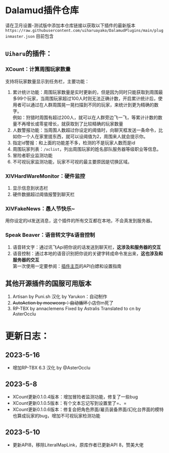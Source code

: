 # Dalamud插件仓库
请在卫月设置-测试版中添加本仓库链接以获取以下插件的最新版本``https://raw.githubusercontent.com/uiharuayako/DalamudPlugins/main/pluginmaster.json``
目前包含  
## ``Uiharu``的插件：  
### XCount：计算周围玩家数量
支持将玩家数量显示到任务栏，主要功能：  
1. 累计统计功能：周围玩家数量是实时更新的，但是因为同时只能获取到周围最多99个玩家，当周围玩家超过100人时则无法正确计数，开启累计统计后，使用者可以通过在人群周围晃一晃扫描到不同的玩家，来统计到更为精确的数字。  
例如：狩猎时周围有超过200人，就可以在人群旁边飞一飞，等累计计数的数量不再增长或零星增长，就获取到了比较精确的玩家数量
2. 人数警报功能：当周围人数超过你设定的阈值时，向聊天框发送一条命令，比如你一个人在家里搓东西，就可以设阈值为2，周围来人就会提示你。
3. 指定id警报：和上面的功能差不多，检测的不是玩家人数而是id
4. 周围玩家列表：``/xclist``，列出周围玩家的姓名部队服务器等级职业等信息。
5. 冒险者职业监测功能
6. 不可视玩家监测功能，玩家不可视的最主要原因是切换区域。

### XIVHardWareMonitor：硬件监控
1. 显示信息到状态栏
2. 硬件数据超过阈值报警到聊天栏

### XIVFakeNews：愚人节快乐~  
用你设定的id发送消息，这个插件的所有交互都在本地，不会真发到服务器。

### Speak Beaver：语音转文字&语音控制
1. 语音转文字：通过讯飞Api把你说的话发送到聊天栏，**这涉及和服务器的交互**  
2. 语音控制：通过本地的语音识别把你说的关键字转成命令发出来，**这也涉及和服务器的交互**  
第一次使用一定要参阅：[插件主页](https://github.com/uiharuayako/SpeakBeaverDalamud)的API白嫖和设置指南

## 其他开源插件的国服可用版本  
1. Artisan by Puni.sh 汉化 by Yarukon：自动制作
2. ~~AutoAction by moewcorp：自动循环~~小店你m死了
3. RP-TBX by annaclemens Fixed by Astralis Translated to cn by AsterOcclu

# 更新日志：
## 2023-5-16
- 增加RP-TBX 6.3 汉化 by @AsterOcclu

## 2023-5-8
- XCount更新0.1.0.4版本：增加冒险者监测功能，修复了一些bug
- XCount更新0.1.0.5版本：有个文本忘记写到设置里了=、=
- XCount更新0.1.0.6版本：修复会把角色界面/雇员装备界面/幻化台界面的模特也算成玩家的bug，增加不可视玩家检测功能

## 2023-5-10
- 更新API8，移除LiteralMapLink，原库作者已更新API 8，赞美大佬